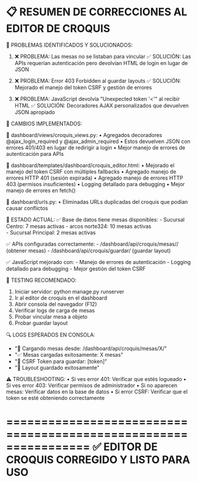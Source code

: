 📋 RESUMEN DE CORRECCIONES AL EDITOR DE CROQUIS
================================================================

🎯 PROBLEMAS IDENTIFICADOS Y SOLUCIONADOS:

1. ❌ PROBLEMA: Las mesas no se listaban para vincular
   ✅ SOLUCIÓN: Las APIs requerían autenticación pero devolvían HTML de login en lugar de JSON
   
2. ❌ PROBLEMA: Error 403 Forbidden al guardar layouts
   ✅ SOLUCIÓN: Mejorado el manejo del token CSRF y gestión de errores

3. ❌ PROBLEMA: JavaScript devolvía "Unexpected token '<'" al recibir HTML
   ✅ SOLUCIÓN: Decoradores AJAX personalizados que devuelven JSON apropiado

🔧 CAMBIOS IMPLEMENTADOS:

📁 dashboard/views/croquis_views.py:
   • Agregados decoradores @ajax_login_required y @ajax_admin_required
   • Estos devuelven JSON con errores 401/403 en lugar de redirigir a login
   • Mejor manejo de errores de autenticación para APIs

📁 dashboard/templates/dashboard/croquis_editor.html:
   • Mejorado el manejo del token CSRF con múltiples fallbacks
   • Agregado manejo de errores HTTP 401 (sesión expirada)
   • Agregado manejo de errores HTTP 403 (permisos insuficientes)
   • Logging detallado para debugging
   • Mejor manejo de errores en fetch()

📁 dashboard/urls.py:
   • Eliminadas URLs duplicadas del croquis que podían causar conflictos

🧪 ESTADO ACTUAL:
   ✅ Base de datos tiene mesas disponibles:
      - Sucursal Centro: 7 mesas activas
      - arcos norte324: 10 mesas activas  
      - Sucursal Principal: 2 mesas activas
   
   ✅ APIs configuradas correctamente:
      - /dashboard/api/croquis/mesas/<id>/ (obtener mesas)
      - /dashboard/api/croquis/guardar/ (guardar layout)
   
   ✅ JavaScript mejorado con:
      - Manejo de errores de autenticación
      - Logging detallado para debugging
      - Mejor gestión del token CSRF

📝 TESTING RECOMENDADO:

1. Iniciar servidor: python manage.py runserver
2. Ir al editor de croquis en el dashboard 
3. Abrir consola del navegador (F12)
4. Verificar logs de carga de mesas
5. Probar vincular mesa a objeto
6. Probar guardar layout

🔍 LOGS ESPERADOS EN CONSOLA:
   - "🔄 Cargando mesas desde: /dashboard/api/croquis/mesas/X/"
   - "✅ Mesas cargadas exitosamente: X mesas"
   - "🔑 CSRF Token para guardar: [token]"
   - "💾 Layout guardado exitosamente"

⚠️ TROUBLESHOOTING:
   • Si ves error 401: Verificar que estés logueado
   • Si ves error 403: Verificar permisos de administrador
   • Si no aparecen mesas: Verificar datos en la base de datos
   • Si error CSRF: Verificar que el token se esté obteniendo correctamente

================================================================
✅ EDITOR DE CROQUIS CORREGIDO Y LISTO PARA USO
================================================================
